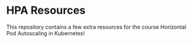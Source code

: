 # HPA Resources

This repository contains a few extra resources for the course Horizontal Pod Autoscaling in Kubernetes!
